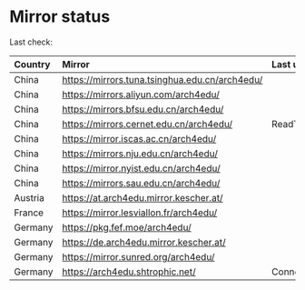 <script src="./time.js"></script>
# Mirror status
Last check: <script type="text/javascript">localize(1760887294.1340554);</script>

|Country|Mirror|Last update|
|:------|:-----|:----------|
|China|https://mirrors.tuna.tsinghua.edu.cn/arch4edu/|<script type="text/javascript">localize(1760856488);</script>|
|China|https://mirrors.aliyun.com/arch4edu/|<script type="text/javascript">localize(1760856488);</script>|
|China|https://mirrors.bfsu.edu.cn/arch4edu/|<script type="text/javascript">localize(1760856488);</script>|
|China|https://mirrors.cernet.edu.cn/arch4edu/|ReadTimeout|
|China|https://mirror.iscas.ac.cn/arch4edu/|<script type="text/javascript">localize(1760856488);</script>|
|China|https://mirrors.nju.edu.cn/arch4edu/|<script type="text/javascript">localize(1760812901);</script>|
|China|https://mirror.nyist.edu.cn/arch4edu/|<script type="text/javascript">localize(1760856488);</script>|
|China|https://mirrors.sau.edu.cn/arch4edu/|<script type="text/javascript">localize(1756795646);</script>|
|Austria|https://at.arch4edu.mirror.kescher.at/|<script type="text/javascript">localize(1760856488);</script>|
|France|https://mirror.lesviallon.fr/arch4edu/|<script type="text/javascript">localize(1760856488);</script>|
|Germany|https://pkg.fef.moe/arch4edu/|<script type="text/javascript">localize(1760856488);</script>|
|Germany|https://de.arch4edu.mirror.kescher.at/|<script type="text/javascript">localize(1760856488);</script>|
|Germany|https://mirror.sunred.org/arch4edu/|<script type="text/javascript">localize(1760856488);</script>|
|Germany|https://arch4edu.shtrophic.net/|ConnectionError|

<script src="./tablefilter/tablefilter.js"></script>
<script src="./table.js"></script>